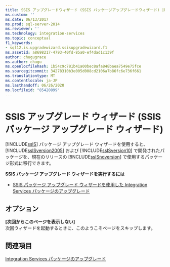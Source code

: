 ```yaml
---
title: SSIS アップグレードウィザード (SSIS パッケージアップグレードウィザード) |Microsoft Docs
ms.custom: ''
ms.date: 06/13/2017
ms.prod: sql-server-2014
ms.reviewer: ''
ms.technology: integration-services
ms.topic: conceptual
f1_keywords:
- sql12.is.upgradewizard.ssisupgradewizard.f1
ms.assetid: a8698217-4793-40fd-85a0-ef4dad1c139f
author: chugugrace
ms.author: chugu
ms.openlocfilehash: 1b54c9c781b41a00bec8afa848baea7549e75fce
ms.sourcegitcommit: 34278310b3e005d008cd2106a7b86fc6e736f661
ms.translationtype: MT
ms.contentlocale: ja-JP
ms.lasthandoff: 06/26/2020
ms.locfileid: "85420899"
---
```

# <a name="ssis-upgrade-wizard-ssis-package-upgrade-wizard"></a>SSIS アップグレード ウィザード (SSIS パッケージ アップグレード ウィザード)
  [!INCLUDE[ssIS](../includes/ssis-md.md)] パッケージ アップグレード ウィザードを使用すると、 [!INCLUDE[ssISversion2005](../includes/ssisversion2005-md.md)] および [!INCLUDE[ssISversion10](../includes/ssisversion10-md.md)] で開発されたパッケージを、現在のリリースの [!INCLUDE[ssISnoversion](../includes/ssisnoversion-md.md)] で使用するパッケージ形式に移行できます。  
  
 **SSIS パッケージ アップグレード ウィザードを実行するには**  
  
-   [SSIS パッケージ アップグレード ウィザードを使用した Integration Services パッケージのアップグレード](install-windows/upgrade-integration-services-packages-using-the-ssis-package-upgrade-wizard.md)  
  
## <a name="options"></a>オプション  
 **[次回からこのページを表示しない]**  
 次回ウィザードを起動するときに、このようこそページをスキップします。  
  
## <a name="see-also"></a>関連項目  
 [Integration Services パッケージのアップグレード](install-windows/upgrade-integration-services-packages.md)  
  
  
